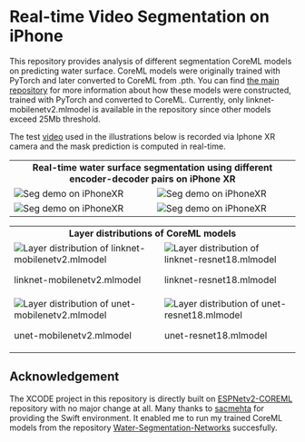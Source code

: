 # Real-time Video Segmentation on iPhone

This repository provides analysis of different segmentation CoreML models on predicting water surface. CoreML models were originally trained with PyTorch and later converted to CoreML from .pth. You can find [the main repository](https://github.com/erdemunal35/Water-Segmentation-Networks) for more information about how these models were constructed, trained with PyTorch and converted to CoreML. Currently, only linknet-mobilenetv2.mlmodel is available in the repository since other models exceed 25Mb threshold.

The test [video](https://www.youtube.com/watch?v=K1QICrgxTjA&t=131s&ab_channel=LoungeVFilms-RelaxingMusicandNatureSounds) used in the illustrations below is recorded via Iphone XR camera and the mask prediction is computed in real-time.

<table>
    <tr>
        <td colspan=3 align="center"><b>Real-time water surface segmentation using different encoder-decoder pairs on iPhone XR<b></td>
    </tr>
    <tr>
        <td>
            <img src="https://github.com/erdemunal35/Real-time-Video-Segmentation-on-Iphone/blob/master/github_data/linknet_mobilenetv2_gif.gif?raw=true" alt="Seg demo on iPhoneXR"></img>
        </td>
        <td>
            <img src="https://github.com/erdemunal35/Real-time-Video-Segmentation-on-Iphone/blob/master/github_data/linknet_resnet18_gif.gif?raw=true" alt="Seg demo on iPhoneXR"></img>
        </td>
    </tr>
    <tr>
    <td>
            <img src="https://github.com/erdemunal35/Real-time-Video-Segmentation-on-Iphone/blob/master/github_data/unet_mobilenetv2_gif.gif?raw=true" alt="Seg demo on iPhoneXR"></img>
        </td>
        <td>
            <img src="https://github.com/erdemunal35/Real-time-Video-Segmentation-on-Iphone/blob/master/github_data/unet_resnet18_gif.gif?raw=true" alt="Seg demo on iPhoneXR"></img>
        </td>
    </tr>
</table>

<table>
    <tr>
        <td colspan=2 align="center"><b>Layer distributions of CoreML models<b></td>
    </tr>
    <tr>
        <td>
            <img src="https://github.com/erdemunal35/Real-time-Video-Segmentation-on-Iphone/blob/master/github_data/linknet-mobilenetv2.png" alt="Layer distribution of linknet-mobilenetv2.mlmodel"></img><p>linknet-mobilenetv2.mlmodel</p>
        </td>
        <td>
            <img src="https://github.com/erdemunal35/Real-time-Video-Segmentation-on-Iphone/blob/master/github_data/linknet-resnet18.png" alt="Layer distribution of linknet-resnet18.mlmodel"></img><p>linknet-resnet18.mlmodel</p>
        </td>
    </tr>
    <tr>
    <td>
            <img src="https://github.com/erdemunal35/Real-time-Video-Segmentation-on-Iphone/blob/master/github_data/unet-mobilenetv2.png" alt="Layer distribution of unet-mobilenetv2.mlmodel"></img><p>unet-mobilenetv2.mlmodel</p>
        </td>
        <td>
            <img src="https://github.com/erdemunal35/Real-time-Video-Segmentation-on-Iphone/blob/master/github_data/unet-resnet18.png" alt="Layer distribution of unet-resnet18.mlmodel"></img><p>unet-resnet18.mlmodel</p>
        </td>
    </tr>
</table>

## Acknowledgement
The XCODE project in this repository is directly built on [ESPNetv2-COREML](https://github.com/sacmehta/ESPNetv2-COREML) repository with no major change at all. Many thanks to [sacmehta](https://github.com/sacmehta) for providing the Swift environment. It enabled me to run my trained CoreML models from the repository [Water-Segmentation-Networks](https://github.com/erdemunal35/Water-Segmentation-Networks) succesfully.
